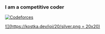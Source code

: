 ### I am a competitive coder

[![Codeforces](https://cp-logo.vercel.app/codeforces/SmolderingFire?logo=true)](https://codeforces.com/profile/SmolderingFire)

  [![](https://kostka.dev/ioi/20/silver.png = 20x20)](https://stats.ioinformatics.org/people/7656)
